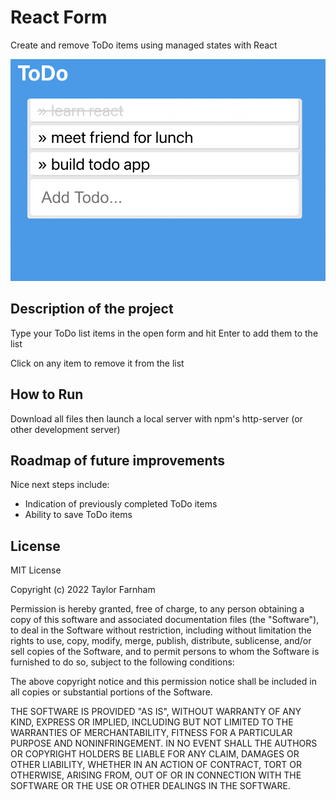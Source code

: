 # React Form
Create and remove ToDo items using managed states with React

![Screenshot of ToDo List](demo.png)

## Description of the project
Type your ToDo list items in the open form and hit Enter to add them to the list

Click on any item to remove it from the list

## How to Run
Download all files then launch a local server with npm's http-server (or other development server)

## Roadmap of future improvements
Nice next steps include: 

- Indication of previously completed ToDo items
- Ability to save ToDo items

## License

MIT License

Copyright (c) 2022 Taylor Farnham

Permission is hereby granted, free of charge, to any person obtaining a copy
of this software and associated documentation files (the "Software"), to deal
in the Software without restriction, including without limitation the rights
to use, copy, modify, merge, publish, distribute, sublicense, and/or sell
copies of the Software, and to permit persons to whom the Software is
furnished to do so, subject to the following conditions:

The above copyright notice and this permission notice shall be included in all
copies or substantial portions of the Software.

THE SOFTWARE IS PROVIDED "AS IS", WITHOUT WARRANTY OF ANY KIND, EXPRESS OR
IMPLIED, INCLUDING BUT NOT LIMITED TO THE WARRANTIES OF MERCHANTABILITY,
FITNESS FOR A PARTICULAR PURPOSE AND NONINFRINGEMENT. IN NO EVENT SHALL THE
AUTHORS OR COPYRIGHT HOLDERS BE LIABLE FOR ANY CLAIM, DAMAGES OR OTHER
LIABILITY, WHETHER IN AN ACTION OF CONTRACT, TORT OR OTHERWISE, ARISING FROM,
OUT OF OR IN CONNECTION WITH THE SOFTWARE OR THE USE OR OTHER DEALINGS IN THE
SOFTWARE.
